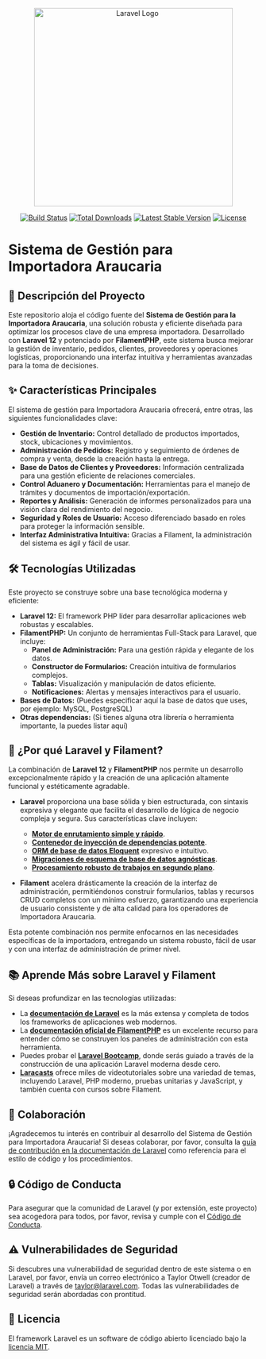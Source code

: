 <p align="center"><a href="https://laravel.com" target="_blank"><img src="https://raw.githubusercontent.com/laravel/art/master/logo-lockup/5%20SVG/2%20CMYK/1%20Full%20Color/laravel-logolockup-cmyk-red.svg" width="400" alt="Laravel Logo"></a></p>

<p align="center">
<a href="https://github.com/laravel/framework/actions"><img src="https://github.com/laravel/framework/workflows/tests/badge.svg" alt="Build Status"></a>
<a href="https://packagist.org/packages/laravel/framework"><img src="https://img.shields.io/packagist/dt/laravel/framework" alt="Total Downloads"></a>
<a href="https://packagist.org/packages/laravel/framework"><img src="https://img.shields.io/packagist/v/laravel/framework" alt="Latest Stable Version"></a>
<a href="https://packagist.org/packages/laravel/framework"><img src="https://img.shields.io/packagist/l/laravel/framework" alt="License"></a>
</p>

# Sistema de Gestión para Importadora Araucaria

## 🚀 Descripción del Proyecto

Este repositorio aloja el código fuente del **Sistema de Gestión para la Importadora Araucaria**, una solución robusta y eficiente diseñada para optimizar los procesos clave de una empresa importadora. Desarrollado con **Laravel 12** y potenciado por **FilamentPHP**, este sistema busca mejorar la gestión de inventario, pedidos, clientes, proveedores y operaciones logísticas, proporcionando una interfaz intuitiva y herramientas avanzadas para la toma de decisiones.

## ✨ Características Principales

El sistema de gestión para Importadora Araucaria ofrecerá, entre otras, las siguientes funcionalidades clave:

-   **Gestión de Inventario:** Control detallado de productos importados, stock, ubicaciones y movimientos.
-   **Administración de Pedidos:** Registro y seguimiento de órdenes de compra y venta, desde la creación hasta la entrega.
-   **Base de Datos de Clientes y Proveedores:** Información centralizada para una gestión eficiente de relaciones comerciales.
-   **Control Aduanero y Documentación:** Herramientas para el manejo de trámites y documentos de importación/exportación.
-   **Reportes y Análisis:** Generación de informes personalizados para una visión clara del rendimiento del negocio.
-   **Seguridad y Roles de Usuario:** Acceso diferenciado basado en roles para proteger la información sensible.
-   **Interfaz Administrativa Intuitiva:** Gracias a Filament, la administración del sistema es ágil y fácil de usar.

## 🛠️ Tecnologías Utilizadas

Este proyecto se construye sobre una base tecnológica moderna y eficiente:

-   **Laravel 12:** El framework PHP líder para desarrollar aplicaciones web robustas y escalables.
-   **FilamentPHP:** Un conjunto de herramientas Full-Stack para Laravel, que incluye:
    -   **Panel de Administración:** Para una gestión rápida y elegante de los datos.
    -   **Constructor de Formularios:** Creación intuitiva de formularios complejos.
    -   **Tablas:** Visualización y manipulación de datos eficiente.
    -   **Notificaciones:** Alertas y mensajes interactivos para el usuario.
-   **Bases de Datos:** (Puedes especificar aquí la base de datos que uses, por ejemplo: MySQL, PostgreSQL)
-   **Otras dependencias:** (Si tienes alguna otra librería o herramienta importante, la puedes listar aquí)

## 🌟 ¿Por qué Laravel y Filament?

La combinación de **Laravel 12** y **FilamentPHP** nos permite un desarrollo excepcionalmente rápido y la creación de una aplicación altamente funcional y estéticamente agradable.

-   **Laravel** proporciona una base sólida y bien estructurada, con sintaxis expresiva y elegante que facilita el desarrollo de lógica de negocio compleja y segura. Sus características clave incluyen:
    -   [**Motor de enrutamiento simple y rápido**](https://laravel.com/docs/routing).
    -   [**Contenedor de inyección de dependencias potente**](https://laravel.com/docs/container).
    -   [**ORM de base de datos Eloquent**](https://laravel.com/docs/eloquent) expresivo e intuitivo.
    -   [**Migraciones de esquema de base de datos agnósticas**](https://laravel.com/docs/migrations).
    -   [**Procesamiento robusto de trabajos en segundo plano**](https://laravel.com/docs/queues).

-   **Filament** acelera drásticamente la creación de la interfaz de administración, permitiéndonos construir formularios, tablas y recursos CRUD completos con un mínimo esfuerzo, garantizando una experiencia de usuario consistente y de alta calidad para los operadores de Importadora Araucaria.

Esta potente combinación nos permite enfocarnos en las necesidades específicas de la importadora, entregando un sistema robusto, fácil de usar y con una interfaz de administración de primer nivel.

## 📚 Aprende Más sobre Laravel y Filament

Si deseas profundizar en las tecnologías utilizadas:

-   La [**documentación de Laravel**](https://laravel.com/docs) es la más extensa y completa de todos los frameworks de aplicaciones web modernos.
-   La [**documentación oficial de FilamentPHP**](https://filamentphp.com/docs) es un excelente recurso para entender cómo se construyen los paneles de administración con esta herramienta.
-   Puedes probar el [**Laravel Bootcamp**](https://bootcamp.laravel.com), donde serás guiado a través de la construcción de una aplicación Laravel moderna desde cero.
-   [**Laracasts**](https://laracasts.com) ofrece miles de videotutoriales sobre una variedad de temas, incluyendo Laravel, PHP moderno, pruebas unitarias y JavaScript, y también cuenta con cursos sobre Filament.

## 🤝 Colaboración

¡Agradecemos tu interés en contribuir al desarrollo del Sistema de Gestión para Importadora Araucaria! Si deseas colaborar, por favor, consulta la [guía de contribución en la documentación de Laravel](https://laravel.com/docs/contributions) como referencia para el estilo de código y los procedimientos.

## 🔒 Código de Conducta

Para asegurar que la comunidad de Laravel (y por extensión, este proyecto) sea acogedora para todos, por favor, revisa y cumple con el [Código de Conducta](https://laravel.com/docs/contributions#code-of-conduct).

## ⚠️ Vulnerabilidades de Seguridad

Si descubres una vulnerabilidad de seguridad dentro de este sistema o en Laravel, por favor, envía un correo electrónico a Taylor Otwell (creador de Laravel) a través de [taylor@laravel.com](mailto:taylor@laravel.com). Todas las vulnerabilidades de seguridad serán abordadas con prontitud.

## 📜 Licencia

El framework Laravel es un software de código abierto licenciado bajo la [licencia MIT](https://opensource.org/licenses/MIT).